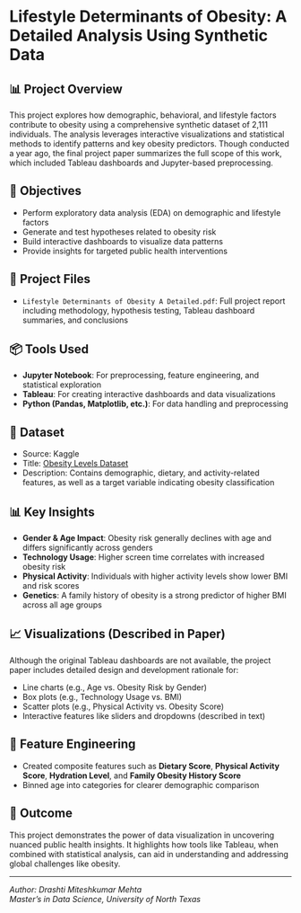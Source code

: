# Lifestyle Determinants of Obesity: A Detailed Analysis Using Synthetic Data

## 📊 Project Overview

This project explores how demographic, behavioral, and lifestyle factors contribute to obesity using a comprehensive synthetic dataset of 2,111 individuals. The analysis leverages interactive visualizations and statistical methods to identify patterns and key obesity predictors. Though conducted a year ago, the final project paper summarizes the full scope of this work, which included Tableau dashboards and Jupyter-based preprocessing.

## 🧠 Objectives

- Perform exploratory data analysis (EDA) on demographic and lifestyle factors
- Generate and test hypotheses related to obesity risk
- Build interactive dashboards to visualize data patterns
- Provide insights for targeted public health interventions

## 📁 Project Files

- `Lifestyle Determinants of Obesity A Detailed.pdf`: Full project report including methodology, hypothesis testing, Tableau dashboard summaries, and conclusions

## 📦 Tools Used

- **Jupyter Notebook**: For preprocessing, feature engineering, and statistical exploration  
- **Tableau**: For creating interactive dashboards and data visualizations  
- **Python (Pandas, Matplotlib, etc.)**: For data handling and preprocessing

## 📌 Dataset

- Source: Kaggle  
- Title: [Obesity Levels Dataset](https://www.kaggle.com/datasets/fatemehmehrparvar/obesity-levels)  
- Description: Contains demographic, dietary, and activity-related features, as well as a target variable indicating obesity classification

## 📊 Key Insights

- **Gender & Age Impact**: Obesity risk generally declines with age and differs significantly across genders
- **Technology Usage**: Higher screen time correlates with increased obesity risk
- **Physical Activity**: Individuals with higher activity levels show lower BMI and risk scores
- **Genetics**: A family history of obesity is a strong predictor of higher BMI across all age groups

## 📈 Visualizations (Described in Paper)

Although the original Tableau dashboards are not available, the project paper includes detailed design and development rationale for:
- Line charts (e.g., Age vs. Obesity Risk by Gender)
- Box plots (e.g., Technology Usage vs. BMI)
- Scatter plots (e.g., Physical Activity vs. Obesity Score)
- Interactive features like sliders and dropdowns (described in text)

## 🧩 Feature Engineering

- Created composite features such as **Dietary Score**, **Physical Activity Score**, **Hydration Level**, and **Family Obesity History Score**
- Binned age into categories for clearer demographic comparison

## 🎯 Outcome

This project demonstrates the power of data visualization in uncovering nuanced public health insights. It highlights how tools like Tableau, when combined with statistical analysis, can aid in understanding and addressing global challenges like obesity.

---

*Author: Drashti Miteshkumar Mehta*  
*Master’s in Data Science, University of North Texas*
